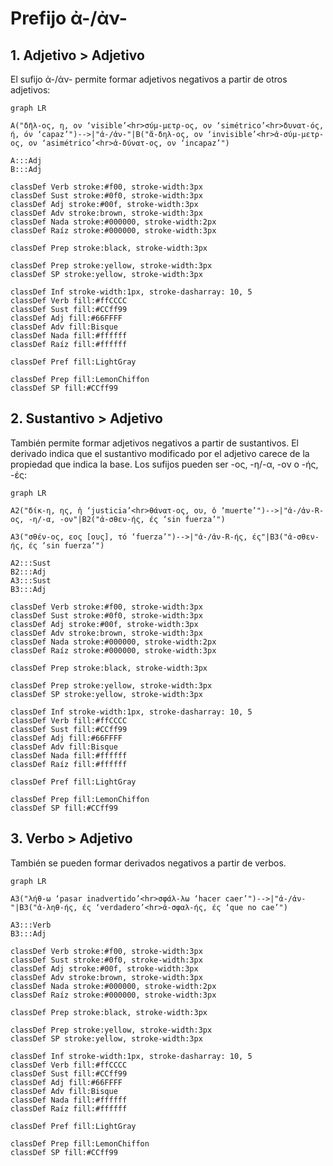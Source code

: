 # Prefijo ἀ-/ἀν-

## 1. Adjetivo > Adjetivo

El sufijo ἀ-/ἀν- permite formar adjetivos negativos a partir de otros adjetivos:

```mermaid
graph LR

A("δῆλ-ος, η, ον ‘visible’<hr>σύμ-μετρ-ος, ον ‘simétrico’<hr>δυνατ-ός, ή, όν ‘capaz’")-->|"ἀ-/ἀν-"|B("ἄ-δηλ-ος, ον ‘invisible’<hr>ἀ-σύμ-μετρ-ος, ον ‘asimétrico’<hr>ἀ-δύνατ-ος, ον ‘incapaz’")

A:::Adj
B:::Adj

classDef Verb stroke:#f00, stroke-width:3px
classDef Sust stroke:#0f0, stroke-width:3px
classDef Adj stroke:#00f, stroke-width:3px
classDef Adv stroke:brown, stroke-width:3px
classDef Nada stroke:#000000, stroke-width:2px
classDef Raíz stroke:#000000, stroke-width:3px

classDef Prep stroke:black, stroke-width:3px

classDef Prep stroke:yellow, stroke-width:3px
classDef SP stroke:yellow, stroke-width:3px

classDef Inf stroke-width:1px, stroke-dasharray: 10, 5
classDef Verb fill:#ffCCCC
classDef Sust fill:#CCff99
classDef Adj fill:#66FFFF
classDef Adv fill:Bisque
classDef Nada fill:#ffffff
classDef Raíz fill:#ffffff

classDef Pref fill:LightGray

classDef Prep fill:LemonChiffon
classDef SP fill:#CCff99

```

## 2. Sustantivo > Adjetivo

También permite formar adjetivos negativos a partir de sustantivos. El derivado indica que el sustantivo modificado por el adjetivo carece de la propiedad que indica la base.
Los sufijos pueden ser -ος, -η/-α, -ον o -ής, -ές:

```mermaid
graph LR

A2("δίκ-η, ης, ἡ ‘justicia’<hr>θάνατ-ος, ου, ὁ ‘muerte’")-->|"ἀ-/ἀν-R-ος, -η/-α, -ον"|B2("ἀ-σθεν-ής, ές ‘sin fuerza’")

A3("σθέν-ος, εος [ους], τό ‘fuerza’")-->|"ἀ-/ἀν-R-ής, ές"|B3("ἀ-σθεν-ής, ές ‘sin fuerza’")

A2:::Sust
B2:::Adj
A3:::Sust
B3:::Adj

classDef Verb stroke:#f00, stroke-width:3px
classDef Sust stroke:#0f0, stroke-width:3px
classDef Adj stroke:#00f, stroke-width:3px
classDef Adv stroke:brown, stroke-width:3px
classDef Nada stroke:#000000, stroke-width:2px
classDef Raíz stroke:#000000, stroke-width:3px

classDef Prep stroke:black, stroke-width:3px

classDef Prep stroke:yellow, stroke-width:3px
classDef SP stroke:yellow, stroke-width:3px

classDef Inf stroke-width:1px, stroke-dasharray: 10, 5
classDef Verb fill:#ffCCCC
classDef Sust fill:#CCff99
classDef Adj fill:#66FFFF
classDef Adv fill:Bisque
classDef Nada fill:#ffffff
classDef Raíz fill:#ffffff

classDef Pref fill:LightGray

classDef Prep fill:LemonChiffon
classDef SP fill:#CCff99

```

## 3. Verbo > Adjetivo

También se pueden formar derivados negativos a partir de verbos.

```mermaid
graph LR

A3("λήθ-ω ‘pasar inadvertido’<hr>σφάλ-λω ‘hacer caer’")-->|"ἀ-/ἀν-"|B3("ἀ-ληθ-ής, ές ‘verdadero’<hr>ἀ-σφαλ-ής, ές ‘que no cae’")

A3:::Verb
B3:::Adj

classDef Verb stroke:#f00, stroke-width:3px
classDef Sust stroke:#0f0, stroke-width:3px
classDef Adj stroke:#00f, stroke-width:3px
classDef Adv stroke:brown, stroke-width:3px
classDef Nada stroke:#000000, stroke-width:2px
classDef Raíz stroke:#000000, stroke-width:3px

classDef Prep stroke:black, stroke-width:3px

classDef Prep stroke:yellow, stroke-width:3px
classDef SP stroke:yellow, stroke-width:3px

classDef Inf stroke-width:1px, stroke-dasharray: 10, 5
classDef Verb fill:#ffCCCC
classDef Sust fill:#CCff99
classDef Adj fill:#66FFFF
classDef Adv fill:Bisque
classDef Nada fill:#ffffff
classDef Raíz fill:#ffffff

classDef Pref fill:LightGray

classDef Prep fill:LemonChiffon
classDef SP fill:#CCff99

```
